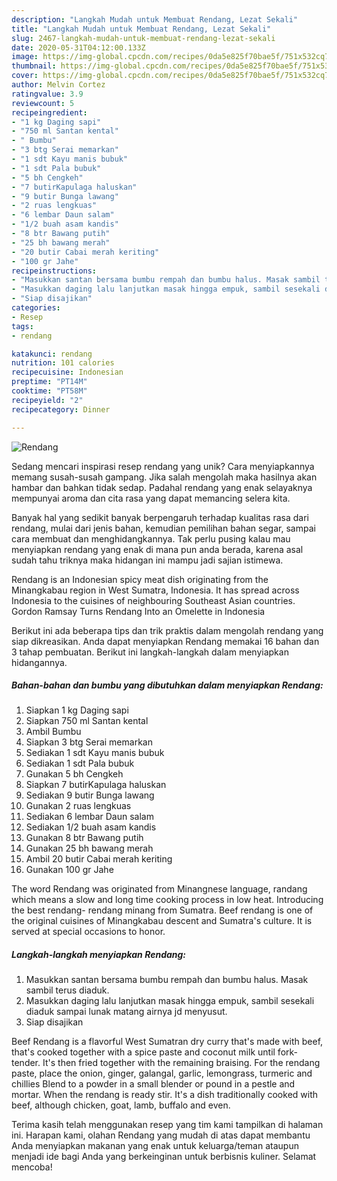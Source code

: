 ```yaml
---
description: "Langkah Mudah untuk Membuat Rendang, Lezat Sekali"
title: "Langkah Mudah untuk Membuat Rendang, Lezat Sekali"
slug: 2467-langkah-mudah-untuk-membuat-rendang-lezat-sekali
date: 2020-05-31T04:12:00.133Z
image: https://img-global.cpcdn.com/recipes/0da5e825f70bae5f/751x532cq70/rendang-foto-resep-utama.jpg
thumbnail: https://img-global.cpcdn.com/recipes/0da5e825f70bae5f/751x532cq70/rendang-foto-resep-utama.jpg
cover: https://img-global.cpcdn.com/recipes/0da5e825f70bae5f/751x532cq70/rendang-foto-resep-utama.jpg
author: Melvin Cortez
ratingvalue: 3.9
reviewcount: 5
recipeingredient:
- "1 kg Daging sapi"
- "750 ml Santan kental"
- " Bumbu"
- "3 btg Serai memarkan"
- "1 sdt Kayu manis bubuk"
- "1 sdt Pala bubuk"
- "5 bh Cengkeh"
- "7 butirKapulaga haluskan"
- "9 butir Bunga lawang"
- "2 ruas lengkuas"
- "6 lembar Daun salam"
- "1/2 buah asam kandis"
- "8 btr Bawang putih"
- "25 bh bawang merah"
- "20 butir Cabai merah keriting"
- "100 gr Jahe"
recipeinstructions:
- "Masukkan santan bersama bumbu rempah dan bumbu halus. Masak sambil terus diaduk."
- "Masukkan daging lalu lanjutkan masak hingga empuk, sambil sesekali diaduk sampai lunak matang airnya jd menyusut."
- "Siap disajikan"
categories:
- Resep
tags:
- rendang

katakunci: rendang 
nutrition: 101 calories
recipecuisine: Indonesian
preptime: "PT14M"
cooktime: "PT58M"
recipeyield: "2"
recipecategory: Dinner

---
```



![Rendang](https://img-global.cpcdn.com/recipes/0da5e825f70bae5f/751x532cq70/rendang-foto-resep-utama.jpg)

Sedang mencari inspirasi resep rendang yang unik? Cara menyiapkannya memang susah-susah gampang. Jika salah mengolah maka hasilnya akan hambar dan bahkan tidak sedap. Padahal rendang yang enak selayaknya mempunyai aroma dan cita rasa yang dapat memancing selera kita.

Banyak hal yang sedikit banyak berpengaruh terhadap kualitas rasa dari rendang, mulai dari jenis bahan, kemudian pemilihan bahan segar, sampai cara membuat dan menghidangkannya. Tak perlu pusing kalau mau menyiapkan rendang yang enak di mana pun anda berada, karena asal sudah tahu triknya maka hidangan ini mampu jadi sajian istimewa.

Rendang is an Indonesian spicy meat dish originating from the Minangkabau region in West Sumatra, Indonesia. It has spread across Indonesia to the cuisines of neighbouring Southeast Asian countries. Gordon Ramsay Turns Rendang Into an Omelette in Indonesia


Berikut ini ada beberapa tips dan trik praktis dalam mengolah rendang yang siap dikreasikan. Anda dapat menyiapkan Rendang memakai 16 bahan dan 3 tahap pembuatan. Berikut ini langkah-langkah dalam menyiapkan hidangannya.

<!--inarticleads1-->

##### Bahan-bahan dan bumbu yang dibutuhkan dalam menyiapkan Rendang:

1. Siapkan 1 kg Daging sapi
1. Siapkan 750 ml Santan kental
1. Ambil  Bumbu
1. Siapkan 3 btg Serai memarkan
1. Sediakan 1 sdt Kayu manis bubuk
1. Sediakan 1 sdt Pala bubuk
1. Gunakan 5 bh Cengkeh
1. Siapkan 7 butirKapulaga haluskan
1. Sediakan 9 butir Bunga lawang
1. Gunakan 2 ruas lengkuas
1. Sediakan 6 lembar Daun salam
1. Sediakan 1/2 buah asam kandis
1. Gunakan 8 btr Bawang putih
1. Gunakan 25 bh bawang merah
1. Ambil 20 butir Cabai merah keriting
1. Gunakan 100 gr Jahe


The word Rendang was originated from Minangnese language, randang which means a slow and long time cooking process in low heat. Introducing the best rendang- rendang minang from Sumatra. Beef rendang is one of the original cuisines of Minangkabau descent and Sumatra&#39;s culture. It is served at special occasions to honor. 

<!--inarticleads2-->

##### Langkah-langkah menyiapkan Rendang:

1. Masukkan santan bersama bumbu rempah dan bumbu halus. Masak sambil terus diaduk.
1. Masukkan daging lalu lanjutkan masak hingga empuk, sambil sesekali diaduk sampai lunak matang airnya jd menyusut.
1. Siap disajikan


Beef Rendang is a flavorful West Sumatran dry curry that&#39;s made with beef, that&#39;s cooked together with a spice paste and coconut milk until fork-tender. It&#39;s then fried together with the remaining braising. For the rendang paste, place the onion, ginger, galangal, garlic, lemongrass, turmeric and chillies Blend to a powder in a small blender or pound in a pestle and mortar. When the rendang is ready stir. It&#39;s a dish traditionally cooked with beef, although chicken, goat, lamb, buffalo and even. 

Terima kasih telah menggunakan resep yang tim kami tampilkan di halaman ini. Harapan kami, olahan Rendang yang mudah di atas dapat membantu Anda menyiapkan makanan yang enak untuk keluarga/teman ataupun menjadi ide bagi Anda yang berkeinginan untuk berbisnis kuliner. Selamat mencoba!
